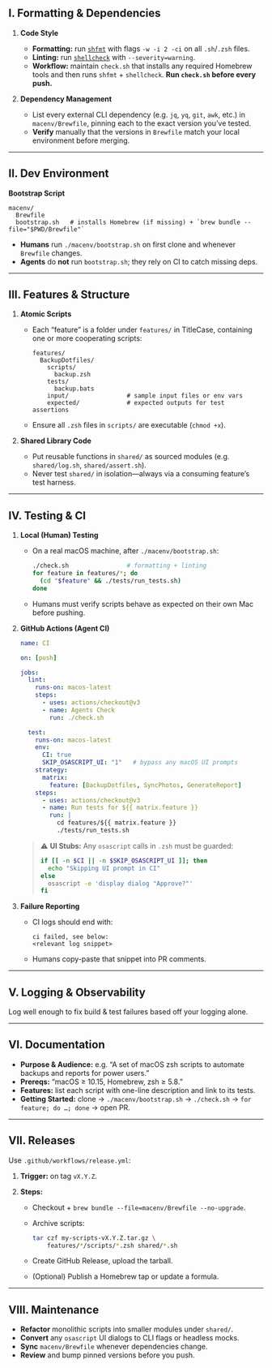 ## I. Formatting & Dependencies

1. **Code Style**

   * **Formatting:** run [`shfmt`](https://github.com/mvdan/sh) with flags `-w -i 2 -ci` on all `.sh`/`.zsh` files.
   * **Linting:** run [`shellcheck`](https://www.shellcheck.net) with `--severity=warning`.
   * **Workflow:** maintain `check.sh` that installs any required Homebrew tools and then runs `shfmt` + `shellcheck`. **Run `check.sh` before every push.**

2. **Dependency Management**

   * List every external CLI dependency (e.g. `jq`, `yq`, `git`, `awk`, etc.) in `macenv/Brewfile`, pinning each to the exact version you’ve tested.
   * **Verify** manually that the versions in `Brewfile` match your local environment before merging.

---

## II. Dev Environment

 **Bootstrap Script**

 ```
 macenv/
   Brewfile
   bootstrap.sh   # installs Homebrew (if missing) + `brew bundle --file="$PWD/Brewfile"`
 ```

 * **Humans** run `./macenv/bootstrap.sh` on first clone and whenever `Brewfile` changes.
 * **Agents** do **not** run `bootstrap.sh`; they rely on CI to catch missing deps.

---

## III. Features & Structure

1. **Atomic Scripts**

   * Each “feature” is a folder under `features/` in TitleCase, containing one or more cooperating scripts:

     ```
     features/
       BackupDotfiles/
         scripts/
           backup.zsh
         tests/
           backup.bats
         input/                # sample input files or env vars
         expected/             # expected outputs for test assertions
     ```
   * Ensure all `.zsh` files in `scripts/` are executable (`chmod +x`).

2. **Shared Library Code**

   * Put reusable functions in `shared/` as sourced modules (e.g. `shared/log.sh`, `shared/assert.sh`).
   * Never test `shared/` in isolation—always via a consuming feature’s test harness.

---

## IV. Testing & CI

1. **Local (Human) Testing**

   * On a real macOS machine, after `./macenv/bootstrap.sh`:

     ```bash
     ./check.sh                # formatting + linting
     for feature in features/*; do
       (cd "$feature" && ./tests/run_tests.sh)
     done
     ```
   * Humans must verify scripts behave as expected on their own Mac before pushing.

2. **GitHub Actions (Agent CI)**

   ```yaml
   name: CI

   on: [push]

   jobs:
     lint:
       runs-on: macos-latest
       steps:
         - uses: actions/checkout@v3
         - name: Agents Check
           run: ./check.sh

     test:
       runs-on: macos-latest
       env:
         CI: true
         SKIP_OSASCRIPT_UI: "1"   # bypass any macOS UI prompts
       strategy:
         matrix:
           feature: [BackupDotfiles, SyncPhotos, GenerateReport]
       steps:
         - uses: actions/checkout@v3
         - name: Run tests for ${{ matrix.feature }}
           run: |
             cd features/${{ matrix.feature }}
             ./tests/run_tests.sh
   ```

   > ⚠️ **UI Stubs:** Any `osascript` calls in `.zsh` must be guarded:
   >
   > ```zsh
   > if [[ -n $CI || -n $SKIP_OSASCRIPT_UI ]]; then
   >   echo "Skipping UI prompt in CI"
   > else
   >   osascript -e 'display dialog "Approve?"'
   > fi
   > ```

3. **Failure Reporting**

   * CI logs should end with:

     ```text
     ci failed, see below:
     <relevant log snippet>
     ```
   * Humans copy-paste that snippet into PR comments.

---

## V. Logging & Observability

Log well enough to fix build & test failures based off your logging alone.

---

## VI. Documentation

 * **Purpose & Audience:** e.g. “A set of macOS zsh scripts to automate backups and reports for power users.”
 * **Prereqs:** “macOS ≥ 10.15, Homebrew, zsh ≥ 5.8.”
 * **Features:** list each script with one-line description and link to its tests.
 * **Getting Started:** clone → `./macenv/bootstrap.sh` → `./check.sh` → `for feature; do …; done` → open PR.

---

## VII. Releases

Use `.github/workflows/release.yml`:

1. **Trigger:** on tag `vX.Y.Z`.
2. **Steps:**

   * Checkout + `brew bundle --file=macenv/Brewfile --no-upgrade`.
   * Archive scripts:

     ```bash
     tar czf my-scripts-vX.Y.Z.tar.gz \
         features/*/scripts/*.zsh shared/*.sh
     ```
   * Create GitHub Release, upload the tarball.
   * (Optional) Publish a Homebrew tap or update a formula.

---

## VIII. Maintenance

* **Refactor** monolithic scripts into smaller modules under `shared/`.
* **Convert** any `osascript` UI dialogs to CLI flags or headless mocks.
* **Sync** `macenv/Brewfile` whenever dependencies change.
* **Review** and bump pinned versions before you push.
